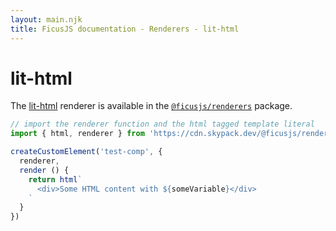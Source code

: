 ```yaml
---
layout: main.njk
title: FicusJS documentation - Renderers - lit-html
---
```

# lit-html

The [lit-html](https://www.npmjs.com/package/lit-html) renderer is available in the [`@ficusjs/renderers`](https://www.npmjs.com/package/@ficusjs/renderers) package.

```js
// import the renderer function and the html tagged template literal
import { html, renderer } from 'https://cdn.skypack.dev/@ficusjs/renderers@4/lit-html'

createCustomElement('test-comp', {
  renderer,
  render () {
    return html`
      <div>Some HTML content with ${someVariable}</div>
    `
  }
})
```
